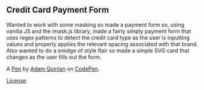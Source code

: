 Credit Card Payment Form
------------------------
Wanted to work with some masking so made a payment form so, using vanilla JS and the imask.js library, made a fairly simply payment form that uses regex patterns to detect the credit card type as the user is inputting values and properly applies the relevant spacing associated with that brand.  Also wanted to do a smidge of style flair so made a simple SVG card that changes as the user fills out the form.

A [Pen](https://codepen.io/quinlo/pen/YONMEa) by [Adam Quinlan](https://codepen.io/quinlo) on [CodePen](https://codepen.io).

[License](https://codepen.io/quinlo/pen/YONMEa/license).
